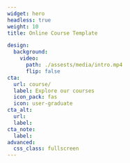 ```yaml
---
widget: hero
headless: true
weight: 10
title: Online Course Template

design:
  background:
    video:
      path: ./assests/media/intro.mp4
      flip: false
cta:
  url: course/
  label: Explore our courses
  icon_pack: fas
  icon: user-graduate
cta_alt:
  url:
  label:
cta_note:
  label:
advanced:
  css_class: fullscreen
---
```

<br>

